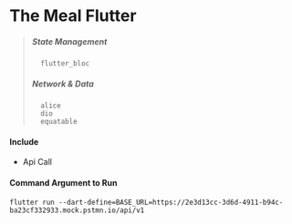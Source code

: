 
# The Meal Flutter


> ##### State Management
>       flutter_bloc
> ##### Network & Data
>       alice
>       dio
>       equatable

#### Include
- Api Call

#### Command Argument to Run
    flutter run --dart-define=BASE_URL=https://2e3d13cc-3d6d-4911-b94c-ba23cf332933.mock.pstmn.io/api/v1
